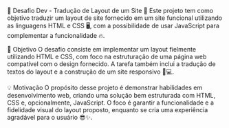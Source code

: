 🚀 Desafio Dev - Tradução de Layout de um Site 🎨
Este projeto tem como objetivo traduzir um layout de site fornecido em um site funcional utilizando as linguagens HTML e CSS 🖥️, com a possibilidade de usar JavaScript para complementar a funcionalidade 🔥.

🎯 Objetivo
O desafio consiste em implementar um layout fielmente utilizando HTML e CSS, com foco na estruturação de uma página web compatível com o design fornecido. A tarefa também inclui a tradução de textos do layout e a construção de um site responsivo 📱💻.

💡 Motivação
O propósito desse projeto é demonstrar habilidades em desenvolvimento web, criando uma solução bem estruturada com HTML, CSS e, opcionalmente, JavaScript. O foco é garantir a funcionalidade e a fidelidade visual do layout proposto, enquanto se cria uma experiência agradável para o usuário 😎✨.
